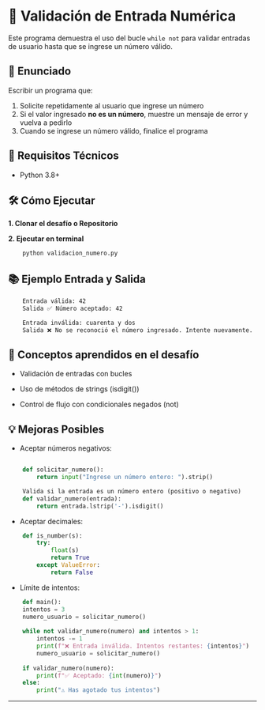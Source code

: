 # 🔄 Validación de Entrada Numérica

Este programa demuestra el uso del bucle `while not` para validar entradas de usuario hasta que se ingrese un número válido.

## 📝 Enunciado

Escribir un programa que:

1. Solicite repetidamente al usuario que ingrese un número
2. Si el valor ingresado **no es un número**, muestre un mensaje de error y vuelva a pedirlo
3. Cuando se ingrese un número válido, finalice el programa

## 🔧 Requisitos Técnicos

* Python 3.8+

## 🛠️ Cómo Ejecutar

**1. Clonar el desafío o Repositorio**

**2. Ejecutar en terminal**

```bash
    python validacion_numero.py
```

## 📚 Ejemplo Entrada y Salida

```bash
    Entrada válida: 42
    Salida ✅ Número aceptado: 42

    Entrada inválida: cuarenta y dos
    Salida ❌ No se reconoció el número ingresado. Intente nuevamente.
```

## 🎯 Conceptos aprendidos en el desafío

* Validación de entradas con bucles

* Uso de métodos de strings (isdigit())

* Control de flujo con condicionales negados (not)

## 💡 Mejoras Posibles

* Aceptar números negativos:

```python

    def solicitar_numero():
        return input("Ingrese un número entero: ").strip()

    Valida si la entrada es un número entero (positivo o negativo)
    def validar_numero(entrada): 
        return entrada.lstrip('-').isdigit()
```

* Aceptar decimales:

```python
    def is_number(s):
        try:
            float(s)
            return True
        except ValueError:
            return False
```

* Límite de intentos:

```python
    def main():
    intentos = 3
    numero_usuario = solicitar_numero()
    
    while not validar_numero(numero) and intentos > 1:
        intentos -= 1
        print(f"❌ Entrada inválida. Intentos restantes: {intentos}")
        numero_usuario = solicitar_numero()
    
    if validar_numero(numero):
        print(f"✅ Aceptado: {int(numero)}")
    else:
        print("⚠️ Has agotado tus intentos")
```

---
